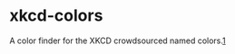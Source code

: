 xkcd-colors
===========

A color finder for the XKCD crowdsourced named colors.[1][]

[1]: http://blog.xkcd.com/2010/05/03/color-survey-results/
